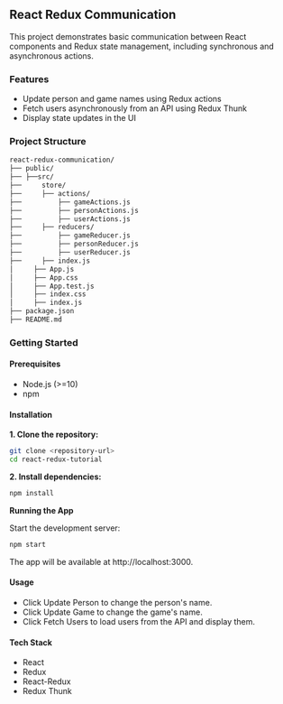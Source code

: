 ## React Redux Communication

This project demonstrates basic communication between React components and Redux state management, including synchronous and asynchronous actions.

### Features

- Update person and game names using Redux actions
- Fetch users asynchronously from an API using Redux Thunk
- Display state updates in the UI

### Project Structure

```sh
react-redux-communication/
├── public/
├── ├──src/
├──     store/
├──     ├── actions/
├──         ├── gameActions.js
├──         ├── personActions.js
├──         ├── userActions.js
├──     ├── reducers/
├──         ├── gameReducer.js
├──         ├── personReducer.js
├──         ├── userReducer.js
├──     ├── index.js
│     ├── App.js
│     ├── App.css
│     ├── App.test.js
│     ├── index.css
│     ├── index.js
├── package.json
├── README.md
```

### Getting Started

#### Prerequisites

- Node.js (>=10)
- npm

#### Installation

**1. Clone the repository:**

```sh
git clone <repository-url>
cd react-redux-tutorial
```

**2. Install dependencies:**

```sh
npm install
```

**Running the App**

Start the development server:

```sh
npm start
```

The app will be available at http://localhost:3000.

#### Usage

- Click Update Person to change the person's name.
- Click Update Game to change the game's name.
- Click Fetch Users to load users from the API and display them.

#### Tech Stack

- React
- Redux
- React-Redux
- Redux Thunk
